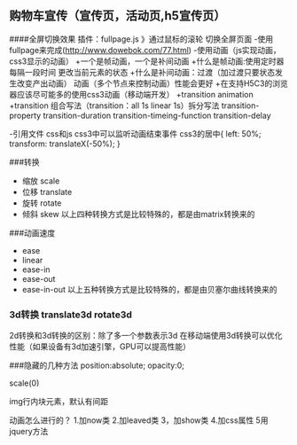 ## 购物车宣传（宣传页，活动页,h5宣传页）

####全屏切换效果
插件：fullpage.js
》通过鼠标的滚轮 切换全屏页面
-使用fullpage来完成(http://www.dowebok.com/77.html)
-使用动画（js实现动画，css3显示的动画）
	+一个是帧动画，一个是补间动画
	+什么是帧动画:使用定时器 每隔一段时间 更改当前元素的状态
	+什么是补间动画：过渡（加过渡只要状态发生改变产出动画） 动画（多个节点来控制动画）性能会更好
	+在支持H5C3的浏览器应该尽可能多的使用css3动画（移动端开发）
	+transition animation
	+transition 组合写法（transition：all 1s linear 1s）拆分写法 transition-property transition-duration transition-timeing-function transition-delay

-引用文件
css和js
css3中可以监听动画结束事件
css3的居中{
left: 50%;
transform: translateX(-50%);
}
<!-- transform转换会提高层级 -->
###转换
- 缩放 scale
- 位移 translate
- 旋转 rotate
- 倾斜 skew
以上四种转换方式是比较特殊的，都是由matrix转换来的

###动画速度                            
- ease
- linear 
- ease-in
- ease-out
- ease-in-out
以上五种转换方式是比较特殊的，都是由贝塞尔曲线转换来的

### 3d转换 translate3d rotate3d
2d转换和3d转换的区别：除了多一个参数表示3d
在移动端使用3d转换可以优化性能（如果设备有3d加速引擎，GPU可以提高性能）

###隐藏的几种方法
position:absolute;
opacity:0;

scale(0)

img行内块元素，默认有间距

动画怎么进行的？
1.加now类
2.加leaved类
3，加show类
4.加css属性
5用jquery方法